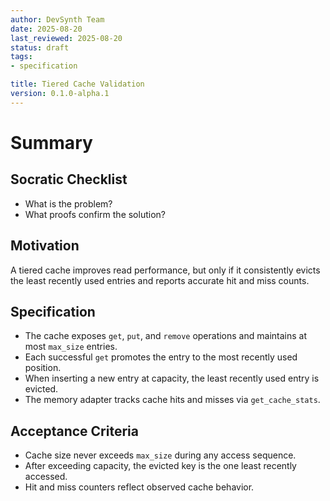 ```yaml
---
author: DevSynth Team
date: 2025-08-20
last_reviewed: 2025-08-20
status: draft
tags:
- specification

title: Tiered Cache Validation
version: 0.1.0-alpha.1
---
```


<!--
Required metadata fields:
- author: document author
- date: creation date
- last_reviewed: last review date
- status: draft | review | published
- tags: search keywords
- title: short descriptive name
- version: specification version
-->

# Summary

## Socratic Checklist
- What is the problem?
- What proofs confirm the solution?

## Motivation
A tiered cache improves read performance, but only if it consistently evicts the least recently used entries and reports accurate hit and miss counts.

## Specification
- The cache exposes `get`, `put`, and `remove` operations and maintains at most `max_size` entries.
- Each successful `get` promotes the entry to the most recently used position.
- When inserting a new entry at capacity, the least recently used entry is evicted.
- The memory adapter tracks cache hits and misses via `get_cache_stats`.

## Acceptance Criteria
- Cache size never exceeds `max_size` during any access sequence.
- After exceeding capacity, the evicted key is the one least recently accessed.
- Hit and miss counters reflect observed cache behavior.
